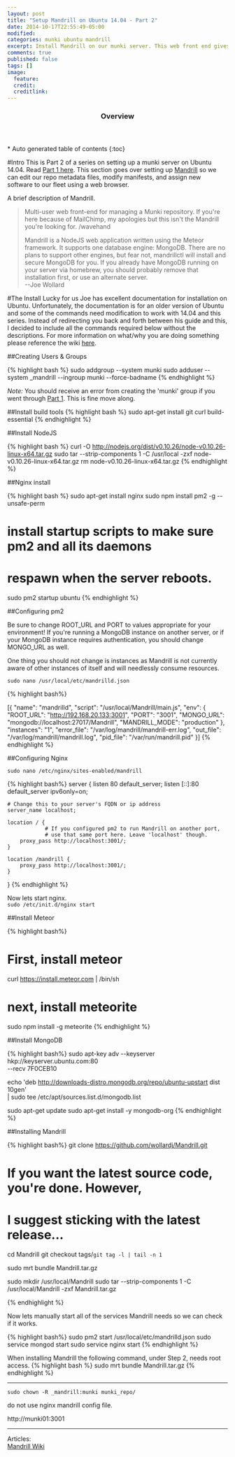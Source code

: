 ```yaml
---
layout: post
title: "Setup Mandrill on Ubuntu 14.04 - Part 2"
date: 2014-10-17T22:55:49-05:00
modified:
categories: munki ubuntu mandrill
excerpt: Install Mandrill on our munki server. This web front end gives the munkiadmin a flexible and powerful way to update manifests.
comments: true
published: false
tags: []
image:
  feature:
  credit: 
  creditlink:
---
```


<section id="table-of-contents" class="toc">
  <header>
    <h3>Overview</h3>
  </header>
<div id="drawer" markdown="1">
*  Auto generated table of contents
{:toc}
</div>
</section><!-- /#table-of-contents -->






#Intro
This is Part 2 of a series on setting up a munki server on Ubuntu 14.04. Read [Part 1 here](/blog/2014/10/06/munkirepo-guide-part-1/). This section goes over setting up [Mandrill](https://github.com/wollardj/Mandrill) so we can edit our repo metadata files, modify manifests, and assign new software to our fleet using a web browser. 

A brief description of Mandrill.

  > Multi-user web front-end for managing a Munki repository. If you're here because of MailChimp, my apologies but this isn't the Mandrill you're looking for. /wavehand  
  > 
  > Mandrill is a NodeJS web application written using the Meteor framework. It supports one database engine: MongoDB. There are no plans to support other engines, but fear not, mandrillctl will install and secure MongoDB for you. If you already have MongoDB running on your server via homebrew, you should probably remove that installation first, or use an alternate server.  
  > --Joe Wollard


#The Install
Lucky for us Joe has excellent documentation for installation on Ubuntu. Unfortunately, the documentation is for an older version of Ubuntu and some of the commands need modification to work with 14.04 and this series. Instead of redirecting you back and forth between his guide and this, I decided to include all the commands required below without the descriptions. For more information on what/why you are doing something please reference the wiki [here](https://github.com/wollardj/Mandrill/wiki).

##Creating Users & Groups

{% highlight bash %}
sudo addgroup --system munki
sudo adduser --system _mandrill --ingroup munki --force-badname
{% endhighlight %}

_Note:_ You should receive an error from creating the 'munki' group if you went through [Part 1](/blog/2014/10/06/munkirepo-guide-part-1/). This is fine move along.

##Install build tools
{% highlight bash %}
sudo apt-get install git curl build-essential
{% endhighlight %}

##Install NodeJS

{% highlight bash %}
curl -O http://nodejs.org/dist/v0.10.26/node-v0.10.26-linux-x64.tar.gz
sudo tar --strip-components 1 -C /usr/local -zxf node-v0.10.26-linux-x64.tar.gz
rm node-v0.10.26-linux-x64.tar.gz
{% endhighlight %}

##Nginx install

{% highlight bash %}
sudo apt-get install nginx
sudo npm install pm2 -g --unsafe-perm

# install startup scripts to make sure pm2 and all its daemons
# respawn when the server reboots.
sudo pm2 startup ubuntu
{% endhighlight %}


##Configuring pm2

Be sure to change ROOT_URL and PORT to values appropriate for your environment! If you're running a MongoDB instance on another server, or if your MongoDB instance requires authentication, you should change MONGO_URL as well.

One thing you should not change is instances as Mandrill is not currently aware of other instances of itself and will needlessly consume resources.  

``sudo nano /usr/local/etc/mandrilld.json``


{% highlight bash%}

[{
    "name": "mandrilld",
    "script": "/usr/local/Mandrill/main.js",
    "env": {
        "ROOT_URL": "http://192.168.20.133:3001",
        "PORT": "3001",
        "MONGO_URL": "mongodb://localhost:27017/Mandrill",
        "MANDRILL_MODE": "production"
    },
    "instances": "1",
    "error_file": "/var/log/mandrill/mandrill-err.log",
    "out_file": "/var/log/mandrill/mandrill.log",
    "pid_file": "/var/run/mandrill.pid"
}]
{% endhighlight %}


##Configuring Nginx

``sudo nano /etc/nginx/sites-enabled/mandrill``

{% highlight bash%}
server {
    listen 80 default_server;
    listen [::]:80 default_server ipv6only=on;

    # Change this to your server's FQDN or ip address
    server_name localhost;

    location / {
                # If you configured pm2 to run Mandrill on another port,
                # use that same port here. Leave 'localhost' though.
        proxy_pass http://localhost:3001/;
    }

    location /mandrill {
        proxy_pass http://localhost:3001/;
    }
}
{% endhighlight %}


Now lets start nginx.  
``sudo /etc/init.d/nginx start``

##Install Meteor

{% highlight bash%}
# First, install meteor
curl https://install.meteor.com | /bin/sh

# next, install meteorite
sudo npm install -g meteorite
{% endhighlight %}

##Install MongoDB

{% highlight bash%}
sudo apt-key adv --keyserver hkp://keyserver.ubuntu.com:80 \
    --recv 7F0CEB10

echo 'deb http://downloads-distro.mongodb.org/repo/ubuntu-upstart dist 10gen' \
    | sudo tee /etc/apt/sources.list.d/mongodb.list

sudo apt-get update
sudo apt-get install -y mongodb-org
{% endhighlight %}

##Installing Mandrill

{% highlight bash%}
git clone https://github.com/wollardj/Mandrill.git

# If you want the latest source code, you're done. However,
# I suggest sticking with the latest release...
cd Mandrill
git checkout tags/`git tag -l | tail -n 1`

sudo mrt bundle Mandrill.tar.gz

sudo mkdir /usr/local/Mandrill
sudo tar --strip-components 1 -C /usr/local/Mandrill -zxf Mandrill.tar.gz

{% endhighlight %}

Now lets manually start all of the services Mandrill needs so we can check if it works.

{% highlight bash%}
sudo pm2 start /usr/local/etc/mandrilld.json
sudo service mongod start
sudo service nginx start
{% endhighlight %}




When installing Mandrill the following command, under Step 2, needs root access.
{% highlight bash %}
sudo mrt bundle Mandrill.tar.gz
{% endhighlight %}






---
 

``sudo chown -R _mandrill:munki munki_repo/``

do not use nginx mandrill config file. 


http://munki01:3001


---

Articles:  
[Mandrill Wiki](https://github.com/wollardj/Mandrill/wiki)
